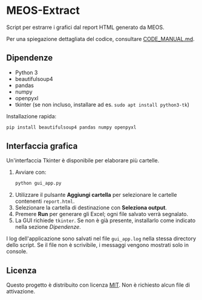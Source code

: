 # MEOS-Extract

Script per estrarre i grafici dal report HTML generato da MEOS.

Per una spiegazione dettagliata del codice, consultare [CODE_MANUAL.md](CODE_MANUAL.md).

## Dipendenze

- Python 3
- beautifulsoup4
- pandas
- numpy
- openpyxl
- tkinter (se non incluso, installare ad es. `sudo apt install python3-tk`)

Installazione rapida:
```bash
pip install beautifulsoup4 pandas numpy openpyxl
```

## Interfaccia grafica

Un'interfaccia Tkinter è disponibile per elaborare più cartelle.

1. Avviare con:
   ```bash
   python gui_app.py
   ```
2. Utilizzare il pulsante **Aggiungi cartella** per selezionare le cartelle contenenti `report.html`.
3. Selezionare la cartella di destinazione con **Seleziona output**.
4. Premere **Run** per generare gli Excel; ogni file salvato verrà segnalato.
5. La GUI richiede `tkinter`. Se non è già presente, installarlo come indicato nella sezione *Dipendenze*.

I log dell'applicazione sono salvati nel file `gui_app.log` nella stessa directory dello script. Se il file non è scrivibile, i messaggi vengono mostrati solo in console.


## Licenza

Questo progetto è distribuito con licenza [MIT](LICENSE). Non è richiesto alcun file di attivazione.
